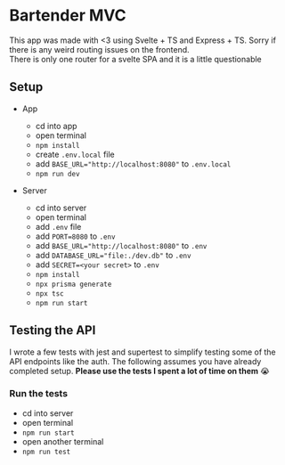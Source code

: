 # Bartender MVC
This app was made with <3 using Svelte + TS and Express + TS. Sorry if there is any weird routing issues on the frontend.<br/>
There is only one router for a svelte SPA and it is a little questionable
## Setup
* App
  * cd into app
  * open terminal
  * ```npm install```
  * create `.env.local` file
  * add `BASE_URL="http://localhost:8080"` to `.env.local`
  * `npm run dev`
  
* Server
  * cd into server
  * open terminal
  * add `.env` file
  * add `PORT=8080` to `.env`
  * add `BASE_URL="http://localhost:8080"` to `.env`
  * add `DATABASE_URL="file:./dev.db"` to `.env`
  * add `SECRET=<your secret>` to `.env`
  * `npm install`
  * `npx prisma generate`
  * `npx tsc`
  * `npm run start`

## Testing the API
I wrote a few tests with jest and supertest to simplify testing some of the API endpoints like the auth.
The following assumes you have already completed setup. **Please use the tests I spent a lot of time on them** 😭
### Run the tests
* cd into server
* open terminal
* `npm run start`
* open another terminal
* `npm run test`




